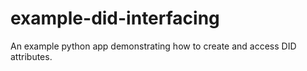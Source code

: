 # example-did-interfacing
An example python app demonstrating how to create and access DID attributes.
